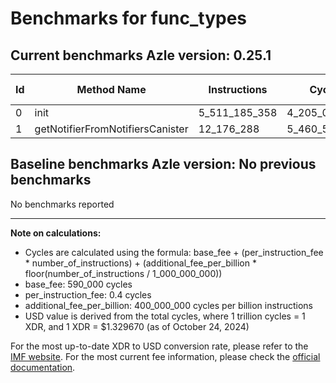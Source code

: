 # Benchmarks for func_types

## Current benchmarks Azle version: 0.25.1

| Id  | Method Name                      | Instructions  | Cycles        | USD           | USD/Million Calls |
| --- | -------------------------------- | ------------- | ------------- | ------------- | ----------------- |
| 0   | init                             | 5_511_185_358 | 4_205_064_143 | $0.0055913476 | $5_591.34         |
| 1   | getNotifierFromNotifiersCanister | 12_176_288    | 5_460_515     | $0.0000072607 | $7.26             |

## Baseline benchmarks Azle version: No previous benchmarks

No benchmarks reported

---

**Note on calculations:**

- Cycles are calculated using the formula: base_fee + (per_instruction_fee \* number_of_instructions) + (additional_fee_per_billion \* floor(number_of_instructions / 1_000_000_000))
- base_fee: 590_000 cycles
- per_instruction_fee: 0.4 cycles
- additional_fee_per_billion: 400_000_000 cycles per billion instructions
- USD value is derived from the total cycles, where 1 trillion cycles = 1 XDR, and 1 XDR = $1.329670 (as of October 24, 2024)

For the most up-to-date XDR to USD conversion rate, please refer to the [IMF website](https://www.imf.org/external/np/fin/data/rms_sdrv.aspx).
For the most current fee information, please check the [official documentation](https://internetcomputer.org/docs/current/developer-docs/gas-cost#execution).
